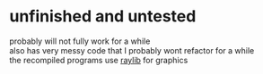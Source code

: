 # unfinished and untested
probably will not fully work for a while<br>
also has very messy code that I probably wont refactor for a while<br>
the recompiled programs use [raylib](https://github.com/raysan5/raylib) for graphics<br>

